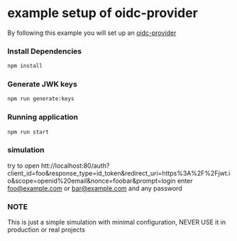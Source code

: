 # example setup of oidc-provider

By following this example you will set up an [oidc-provider](https://github.com/panva/node-oidc-provider)

### Install Dependencies
```bash
npm install
```

### Generate JWK keys
```bash
npm run generate:keys
```

### Running application
```bash
npm run start
```

### simulation
try to open htt://localhost:80/auth?client_id=foo&response_type=id_token&redirect_uri=https%3A%2F%2Fjwt.io&scope=openid%20email&nonce=foobar&prompt=login
enter foo@example.com or bar@example.com and any password

### NOTE
This is just a simple simulation with minimal configuration, NEVER USE it in production or real projects
